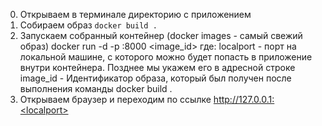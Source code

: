 0) Открываем в терминале директорию с приложением
1) Собираем образ
`docker build .`
2) Запускаем собранный контейнер
(docker images - самый свежий образ)
docker run -d -p <localport>:8000 <image_id>
где:
localport - порт на локальной машине, с которого можно будет попасть в приложение внутри контейнера. Позднее мы укажем его в адресной строке
image_id - Идентификатор образа, который был получен после выполнения команды docker build .
4) Открываем браузер и переходим по ссылке http://127.0.0.1:<localport>
